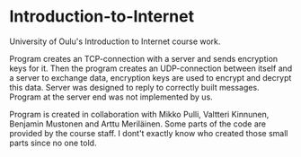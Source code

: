 # Introduction-to-Internet
University of Oulu's Introduction to Internet course work.

Program creates an TCP-connection with a server and sends encryption keys for it. Then the program creates an UDP-connection between itself and a server to exchange data, encryption keys are used to encrypt and decrypt this data. Server was designed to reply to correctly built messages. Program at the server end was not implemented by us.

Program is created in collaboration with Mikko Pulli, Valtteri Kinnunen, Benjamin Mustonen and Arttu Meriläinen. Some parts of the code are provided by the course staff. I dont't exactly know who created those small parts since no one told.
